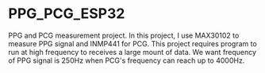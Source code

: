 # PPG_PCG_ESP32
PPG and PCG measurement project. In this project, I use MAX30102 to measure PPG signal and INMP441 for PCG. 
This project requires program to run at high frequency to receives a large mount of data. We want frequency of PPG signal is 250Hz when PCG's frequency can reach up to 4000Hz.
